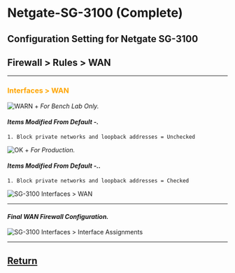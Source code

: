 # Netgate-SG-3100 (Complete)

## Configuration Setting for Netgate SG-3100

## **Firewall > Rules >  WAN**

---

### <span style="color:Orange">Interfaces > WAN </span>

![WARN +](https://via.placeholder.com/15/FF6A00/000000?text=+) *For Bench Lab Only.*

#### *Items Modified From Default -.*
    1. Block private networks and loopback addresses = Unchecked

![OK +](https://via.placeholder.com/15/4CFF00/000000?text=+) *For Production.*

#### *Items Modified From Default -..*

    1. Block private networks and loopback addresses = Checked

![SG-3100 Interfaces > WAN](images/Wan-Interface-Configuration.png)

---

#### *Final WAN Firewall Configuration.*

![SG-3100 Interfaces > Interface Assignments](images/Firewall_WAN_Final.png)

---

## [Return](../README.md)
